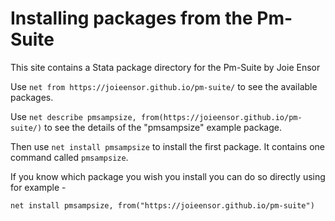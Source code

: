 
# Installing packages from the Pm-Suite

This site contains a Stata package directory for the Pm-Suite by Joie Ensor

Use `net from https://joieensor.github.io/pm-suite/` to see the available packages.

Use `net describe pmsampsize, from(https://joieensor.github.io/pm-suite/)` to see the details of the "pmsampsize" example package.
  
Then use `net install pmsampsize` to install the first package. It contains one command called `pmsampsize`. 

If you know which package you wish you install you can do so directly using for example - 

`net install pmsampsize, from("https://joieensor.github.io/pm-suite")`
